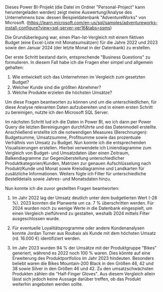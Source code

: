 Dieses Power BI-Projekt (die Datei im Ordner "Personal-Project" kann heruntergeladen werden) zeigt meine Auswertung/Analyse des Unternehmens bzw. dessen Beispieldatenbank "AdventureWorks" von Microsoft. (https://learn.microsoft.com/en-us/sql/samples/adventureworks-install-configure?view=sql-server-ver16&tabs=ssms)

Die Grundüberlegung war, einen Plan-Ist-Vergleich mit einem fiktiven Budget (eine Excel-Liste mit Monatsumsätzen) für die Jahre 2022 und 2023 sowie den Januar 2024 (der letzte Monat in der Datenbank) zu erstellen.

Der erste Schritt bestand darin, entsprechende "Business Questions" zu formulieren. In diesem Fall habe ich die Fragen eher simpel und allgemein gehalten:

1. Wie entwickelt sich das Unternehmen im Vergleich zum gesetzten Budget?
2. Welcher Kunde sind die größten Abnehmer?
3. Welche Produkte erzielen die höchsten Umsätze?

Um diese Fragen beantworten zu können und um die unterschiedlichen, für diese Analyse relevanten Daten aufzubereiten und in einem ersten Schritt zu bereinigen, nutzte ich den Microsoft SQL Server.

Im nächsten Schritt lud ich die Daten in Power BI, wo ich dann per Power Query die letzten Bereinigungen durchführte und das Datenmodell erstellte. Anschließend erstellte ich die notwendigen Measures (Berechnungen): Budgetsumme, Umsatzsumme, Profitsumme sowie das prozentuale Verhältnis von Umsatz zu Budget. Nun konnte ich die entsprechenden Visualisierungen erstellen. Hierbei verwendete ich Liniendiagramme zum Vergleich von Budget- und Umsatzdaten über einen Zeitraum, Balkendiagramme zur Gegenüberstellung unterschiedlicher Produktkategorien/Kunden, Matrizen zur genauen Aufschlüsselung nach Produkt/Kunde und Monat sowie Kreisdiagramme und Landkarten für zusätzliche Informationen. Weiters fügte ich Filter für unterschiedliche Bestelldetails sowie Jahres- und Monatsdaten hinzu.

Nun konnte ich die zuvor gestellten Fragen beantworten:

1. Im Jahr 2022 lag der Umsatz deutlich unter dem budgetierten Wert (-28 %). 2023 konnten die Planwerte um ca. 7 % überschritten werden. Für 2024 wurden noch zu wenige Werte in die Datenbank eingespielt, um einen Vergleich zielführend zu gestalten, weshalb 2024 mittels Filter ausgeschlossen wurde.

2. Für eventuelle Loyalitätsprogramme oder andere Kundenanalysen konnte Jordan Turner aus Roubaix als Kunde mit dem höchsten Umsatz (rd. 16.000 €) identifiziert werden.

3. Im Jahr 2023 wurden 94 % der Umsätze mit der Produktgruppe "Bikes" generiert, während es 2022 noch 100 % waren. Dies könnte auf eine Erweiterung des Produktportfolios im Jahr 2023 hindeuten. Besonders beliebt waren die Bikes Mountain-200 Black in den Größen 46, 42 und 38 sowie Silver in den Größen 46 und 42. Zu den umsatzschwächsten Produkten zählen die "Half-Finger Gloves". Aus diesem Vergleich allein lässt sich jedoch keine Aussage darüber treffen, ob das Produkt weiterhin angeboten werden sollte.
